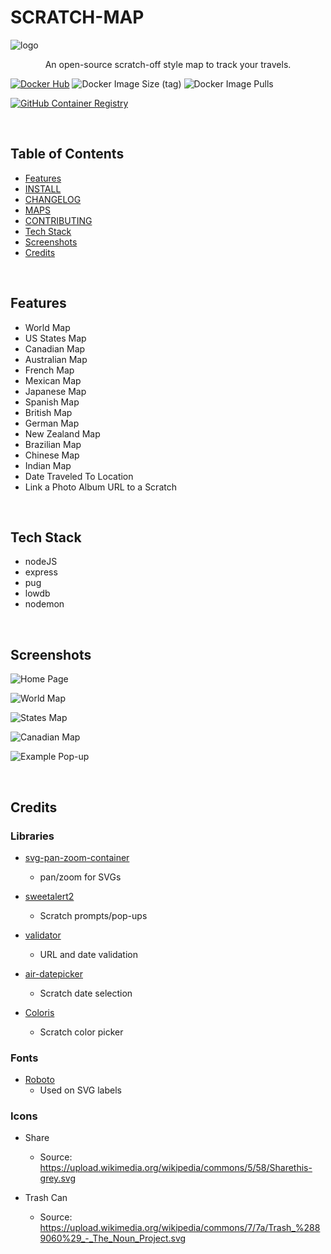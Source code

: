 # SCRATCH-MAP

![logo](https://user-images.githubusercontent.com/11009228/201435148-647ed019-7cec-4e75-bce9-a4d1972fb4e9.jpg)

<p style="text-align: center;">An open-source scratch-off style map to track your travels.</p>

[![Docker Hub](https://img.shields.io/badge/DockerHub-image-blue?logo=docker&style=plastic)](https://hub.docker.com/r/ad3m3r5/scratch-map)
![Docker Image Size (tag)](https://img.shields.io/docker/image-size/ad3m3r5/scratch-map/latest?logo=docker&style=plastic)
![Docker Image Pulls](https://img.shields.io/docker/pulls/ad3m3r5/scratch-map?logo=docker&style=plastic)

[![GitHub Container Registry](https://img.shields.io/badge/ghcr.io-image-lightgrey?logo=github&style=plastic)](https://github.com/ad3m3r5/scratch-map/pkgs/container/scratch-map)

<br />

## Table of Contents
  - [Features](#features)
  - [INSTALL](docs/INSTALL.md)
  - [CHANGELOG](docs/CHANGELOG.md)
  - [MAPS](docs/MAPS.md)
  - [CONTRIBUTING](CONTRIBUTING.md)
  - [Tech Stack](#tech-stack)
  - [Screenshots](#screenshots)
  - [Credits](#credits)

<br />

## Features
  - World Map
  - US States Map
  - Canadian Map
  - Australian Map
  - French Map
  - Mexican Map
  - Japanese Map
  - Spanish Map
  - British Map
  - German Map
  - New Zealand Map
  - Brazilian Map
  - Chinese Map
  - Indian Map
  - Date Traveled To Location
  - Link a Photo Album URL to a Scratch

<br />

## Tech Stack
- nodeJS
- express
- pug
- lowdb
- nodemon

<br />

## Screenshots

![Home Page](https://user-images.githubusercontent.com/11009228/201794201-dcff2e3c-027e-45da-9379-6ee855838a14.png)

![World Map](https://user-images.githubusercontent.com/11009228/201389466-269d0fe5-88e0-42d6-bd9e-fe1fe79befb8.png)

![States Map](https://user-images.githubusercontent.com/11009228/201389708-1e3643a1-1cf6-4f23-98ec-e34a72acafd0.png)

![Canadian Map](https://user-images.githubusercontent.com/11009228/201794259-20e3f9b5-b126-4c8d-8cb0-820b6f16da0a.png)

![Example Pop-up](https://user-images.githubusercontent.com/11009228/201492766-4c1a7614-6d48-411f-90e4-97ac9a6f4ca1.png)

<br />

## Credits

### Libraries
- [svg-pan-zoom-container](https://github.com/luncheon/svg-pan-zoom-container)
  - pan/zoom for SVGs

- [sweetalert2](https://github.com/sweetalert2/sweetalert2)
  - Scratch prompts/pop-ups

- [validator](https://github.com/validatorjs/validator.js)
  - URL and date validation

- [air-datepicker](https://github.com/t1m0n/air-datepicker)
  - Scratch date selection

- [Coloris](https://github.com/mdbassit/Coloris)
  - Scratch color picker

### Fonts
- [Roboto](https://fonts.google.com/specimen/Roboto)
  - Used on SVG labels

### Icons
- Share
  - Source: https://upload.wikimedia.org/wikipedia/commons/5/58/Sharethis-grey.svg

- Trash Can
  - Source: https://upload.wikimedia.org/wikipedia/commons/7/7a/Trash_%2889060%29_-_The_Noun_Project.svg
